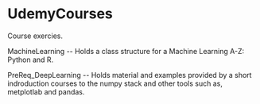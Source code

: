 # UdemyCourses
Course exercies.

MachineLearning -- Holds a class structure for a Machine Learning A-Z: Python and R.

PreReq_DeepLearning -- Holds material and examples provided by a short indroduction courses to the numpy stack and other tools
such as, metplotlab and pandas.
